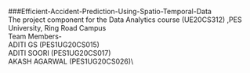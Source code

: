 ###Efficient-Accident-Prediction-Using-Spatio-Temporal-Data \
The project component for the Data Analytics course (UE20CS312) ,PES University, Ring Road Campus\
Team Members-\
ADITI GS (PES1UG20CS015)\
ADITI SOORI (PES1UG20CS017)\
AKASH AGARWAL (PES1UG20CS026)\

